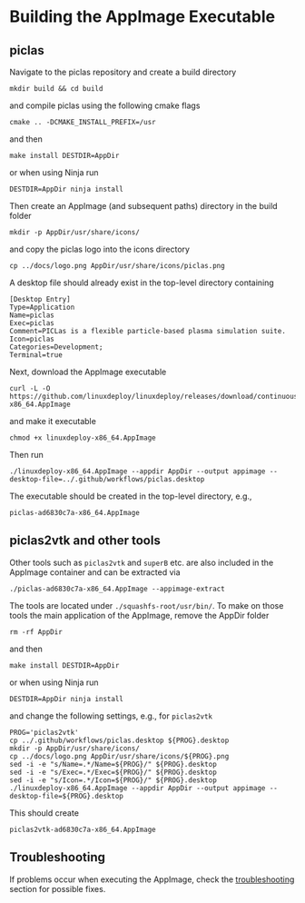 # Building the AppImage Executable

## piclas

Navigate to the piclas repository and create a build directory

    mkdir build && cd build

and compile piclas using the following cmake flags

    cmake .. -DCMAKE_INSTALL_PREFIX=/usr

and then

    make install DESTDIR=AppDir

or when using Ninja run

    DESTDIR=AppDir ninja install

Then create an AppImage (and subsequent paths) directory in the build folder

    mkdir -p AppDir/usr/share/icons/

and copy the piclas logo into the icons directory

    cp ../docs/logo.png AppDir/usr/share/icons/piclas.png

A desktop file should already exist in the top-level directory containing

    [Desktop Entry]
    Type=Application
    Name=piclas
    Exec=piclas
    Comment=PICLas is a flexible particle-based plasma simulation suite.
    Icon=piclas
    Categories=Development;
    Terminal=true

Next, download the AppImage executable

    curl -L -O https://github.com/linuxdeploy/linuxdeploy/releases/download/continuous/linuxdeploy-x86_64.AppImage

and make it executable

    chmod +x linuxdeploy-x86_64.AppImage

Then run

    ./linuxdeploy-x86_64.AppImage --appdir AppDir --output appimage --desktop-file=../.github/workflows/piclas.desktop

The executable should be created in the top-level directory, e.g.,

    piclas-ad6830c7a-x86_64.AppImage

## piclas2vtk and other tools

Other tools such as `piclas2vtk` and `superB` etc. are also included in the AppImage container and can be extracted via

    ./piclas-ad6830c7a-x86_64.AppImage --appimage-extract

The tools are located under `./squashfs-root/usr/bin/`.
To make on those tools the main application of the AppImage, remove the AppDir folder

    rm -rf AppDir

and then

    make install DESTDIR=AppDir

or when using Ninja run

    DESTDIR=AppDir ninja install

and change the following settings, e.g., for `piclas2vtk`

    PROG='piclas2vtk'
    cp ../.github/workflows/piclas.desktop ${PROG}.desktop
    mkdir -p AppDir/usr/share/icons/
    cp ../docs/logo.png AppDir/usr/share/icons/${PROG}.png
    sed -i -e "s/Name=.*/Name=${PROG}/" ${PROG}.desktop
    sed -i -e "s/Exec=.*/Exec=${PROG}/" ${PROG}.desktop
    sed -i -e "s/Icon=.*/Icon=${PROG}/" ${PROG}.desktop
    ./linuxdeploy-x86_64.AppImage --appdir AppDir --output appimage --desktop-file=${PROG}.desktop

This should create

    piclas2vtk-ad6830c7a-x86_64.AppImage

## Troubleshooting

If problems occur when executing the AppImage, check the [troubleshooting]( https://docs.appimage.org/user-guide/troubleshooting/index.html)
section for possible fixes.
